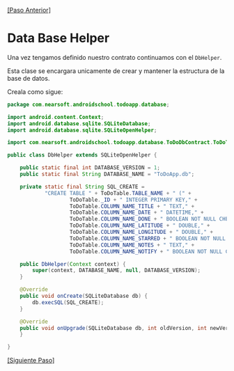[\[Paso Anterior\]](01_contract.md)

# Data Base Helper

Una vez tengamos definido nuestro contrato continuamos con el `DbHelper`.

Esta clase se encargara unicamente de crear y mantener la estructura de la base de datos.

Creala como sigue:

```java
package com.nearsoft.androidschool.todoapp.database;

import android.content.Context;
import android.database.sqlite.SQLiteDatabase;
import android.database.sqlite.SQLiteOpenHelper;

import com.nearsoft.androidschool.todoapp.database.ToDoDbContract.ToDoTable;

public class DbHelper extends SQLiteOpenHelper {

    public static final int DATABASE_VERSION = 1;
    public static final String DATABASE_NAME = "ToDoApp.db";

    private static final String SQL_CREATE =
            "CREATE TABLE " + ToDoTable.TABLE_NAME + " (" +
                    ToDoTable._ID + " INTEGER PRIMARY KEY," +
                    ToDoTable.COLUMN_NAME_TITLE + " TEXT," +
                    ToDoTable.COLUMN_NAME_DATE + " DATETIME," +
                    ToDoTable.COLUMN_NAME_DONE + " BOOLEAN NOT NULL CHECK (" + ToDoTable.COLUMN_NAME_DONE + " IN (0,1))," +
                    ToDoTable.COLUMN_NAME_LATITUDE + " DOUBLE," +
                    ToDoTable.COLUMN_NAME_LONGITUDE + " DOUBLE," +
                    ToDoTable.COLUMN_NAME_STARRED + " BOOLEAN NOT NULL CHECK (" + ToDoTable.COLUMN_NAME_STARRED + " IN (0,1))," +
                    ToDoTable.COLUMN_NAME_NOTES + " TEXT," +
                    ToDoTable.COLUMN_NAME_NOTIFY + " BOOLEAN NOT NULL CHECK (" + ToDoTable.COLUMN_NAME_NOTIFY + " IN (0,1)))";

    public DbHelper(Context context) {
        super(context, DATABASE_NAME, null, DATABASE_VERSION);
    }

    @Override
    public void onCreate(SQLiteDatabase db) {
        db.execSQL(SQL_CREATE);
    }

    @Override
    public void onUpgrade(SQLiteDatabase db, int oldVersion, int newVersion) {
    }

}
```

[\[Siguiente Paso\]](03_todo_content.md)

